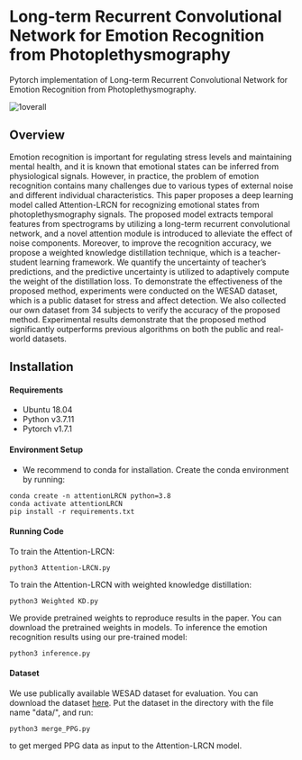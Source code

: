 # Long-term Recurrent Convolutional Network for Emotion Recognition from Photoplethysmography

Pytorch implementation of Long-term Recurrent Convolutional Network for Emotion Recognition from Photoplethysmography.

![1overall](https://user-images.githubusercontent.com/68531659/203210068-6b9254ca-5819-4361-8ee3-c8ec6cdd5d6e.jpg)

## Overview
Emotion recognition is important for regulating stress levels and maintaining mental health, and it is known that emotional states can be inferred from physiological signals.
However, in practice, the problem of emotion recognition contains many challenges due to various types of external noise and different individual characteristics.
This paper proposes a deep learning model called Attention-LRCN for recognizing emotional states from photoplethysmography signals.
The proposed model extracts temporal features from spectrograms by utilizing a long-term recurrent convolutional network, and a novel attention module is introduced to alleviate the effect of noise components.
Moreover, to improve the recognition accuracy, we propose a weighted knowledge distillation technique, which is a teacher-student learning framework.
We quantify the uncertainty of teacher’s predictions, and the predictive uncertainty is utilized to adaptively compute the weight of the distillation loss.
To demonstrate the effectiveness of the proposed method, experiments were conducted on the WESAD dataset, which is a public dataset for stress and affect detection.
We also collected our own dataset from 34 subjects to verify the accuracy of the proposed method.
Experimental results demonstrate that the proposed method significantly outperforms previous algorithms on both the public and real-world datasets.

## Installation
#### Requirements
- Ubuntu 18.04
- Python v3.7.11
- Pytorch v1.7.1

#### Environment Setup
- We recommend to conda for installation. Create the conda environment by running:
```
conda create -n attentionLRCN python=3.8
conda activate attentionLRCN
pip install -r requirements.txt
```

#### Running Code
To train the Attention-LRCN:
```
python3 Attention-LRCN.py 
```

To train the Attention-LRCN with weighted knowledge distillation:
```
python3 Weighted KD.py
```

We provide pretrained weights to reproduce results in the paper. You can download the pretrained weights in models.
To inference the emotion recognition results using our pre-trained model:
```
python3 inference.py
```
#### Dataset
We use publically available WESAD dataset for evaluation. You can download the dataset [here](https://archive.ics.uci.edu/ml/datasets/WESAD+%28Wearable+Stress+and+Affect+Detection%29).
Put the dataset in the directory with the file name "data/", and run:
```
python3 merge_PPG.py
``` 
to get merged PPG data as input to the Attention-LRCN model.
